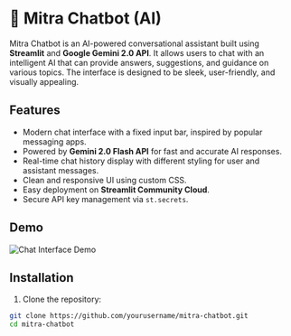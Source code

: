# 🤖 Mitra Chatbot (AI)

Mitra Chatbot is an AI-powered conversational assistant built using **Streamlit** and **Google Gemini 2.0 API**. It allows users to chat with an intelligent AI that can provide answers, suggestions, and guidance on various topics. The interface is designed to be sleek, user-friendly, and visually appealing.

## Features

- Modern chat interface with a fixed input bar, inspired by popular messaging apps.
- Powered by **Gemini 2.0 Flash API** for fast and accurate AI responses.
- Real-time chat history display with different styling for user and assistant messages.
- Clean and responsive UI using custom CSS.
- Easy deployment on **Streamlit Community Cloud**.
- Secure API key management via `st.secrets`.

## Demo

![Chat Interface Demo](demo_screenshot.png)

## Installation

1. Clone the repository:

```bash
git clone https://github.com/yourusername/mitra-chatbot.git
cd mitra-chatbot
